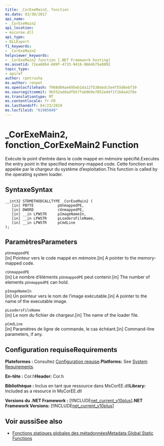 ```yaml
---
title: _CorExeMain2, fonction
ms.date: 03/30/2017
api_name:
- _CorExeMain2
api_location:
- mscoree.dll
api_type:
- DLLExport
f1_keywords:
- _CorExeMain2
helpviewer_keywords:
- _CorExeMain2 function [.NET Framework hosting]
ms.assetid: 72ea68b4-689f-4733-9416-9664b75e8892
topic_type:
- apiref
author: rpetrusha
ms.author: ronpet
ms.openlocfilehash: f968d84ae695eb1da127538ebdc5e4f55d6ebf39
ms.sourcegitcommit: 9b552addadfb57fab0b9e7852ed4f1f1b8a42f8e
ms.translationtype: MT
ms.contentlocale: fr-FR
ms.lasthandoff: 04/23/2019
ms.locfileid: "61985848"
---
```

# <a name="corexemain2-function"></a><span data-ttu-id="986de-102">_CorExeMain2, fonction</span><span class="sxs-lookup"><span data-stu-id="986de-102">_CorExeMain2 Function</span></span>
<span data-ttu-id="986de-103">Exécute le point d’entrée dans le code mappé en mémoire spécifié.</span><span class="sxs-lookup"><span data-stu-id="986de-103">Executes the entry point in the specified memory-mapped code.</span></span> <span data-ttu-id="986de-104">Cette fonction est appelée par le chargeur du système d’exploitation.</span><span class="sxs-lookup"><span data-stu-id="986de-104">This function is called by the operating system loader.</span></span>  
  
## <a name="syntax"></a><span data-ttu-id="986de-105">Syntaxe</span><span class="sxs-lookup"><span data-stu-id="986de-105">Syntax</span></span>  
  
```  
__int32 STDMETHODCALLTYPE _CorExeMain2 (  
   [in] PBYTE           pUnmappedPE,  
   [in] DWORD           cUnmappedPE,  
   [in] __in LPWSTR     pImageNameIn,  
   [in] __in LPWSTR     pLoadersFileName,  
   [in] __in LPWSTR     pCmdLine  
);  
```  
  
## <a name="parameters"></a><span data-ttu-id="986de-106">Paramètres</span><span class="sxs-lookup"><span data-stu-id="986de-106">Parameters</span></span>  
 `pUnmappedPE`  
 <span data-ttu-id="986de-107">[in] Pointeur vers le code mappé en mémoire.</span><span class="sxs-lookup"><span data-stu-id="986de-107">[in] A pointer to the memory-mapped code.</span></span>  
  
 `cUnmappedPE`  
 <span data-ttu-id="986de-108">[in] Le nombre d’éléments `pUnmappedPE` peut contenir.</span><span class="sxs-lookup"><span data-stu-id="986de-108">[in] The number of elements `pUnmappedPE` can hold.</span></span>  
  
 `pImageNameIn`  
 <span data-ttu-id="986de-109">[in] Un pointeur vers le nom de l’image exécutable.</span><span class="sxs-lookup"><span data-stu-id="986de-109">[in] A pointer to the name of the executable image.</span></span>  
  
 `pLoadersFileName`  
 <span data-ttu-id="986de-110">[in] Le nom du fichier de chargeur.</span><span class="sxs-lookup"><span data-stu-id="986de-110">[in] The name of the loader file.</span></span>  
  
 `pCmdLine`  
 <span data-ttu-id="986de-111">[in] Paramètres de ligne de commande, le cas échéant.</span><span class="sxs-lookup"><span data-stu-id="986de-111">[in] Command-line parameters, if any.</span></span>  
  
## <a name="requirements"></a><span data-ttu-id="986de-112">Configuration requise</span><span class="sxs-lookup"><span data-stu-id="986de-112">Requirements</span></span>  
 <span data-ttu-id="986de-113">**Plateformes :** Consultez [Configuration requise](../../../../docs/framework/get-started/system-requirements.md).</span><span class="sxs-lookup"><span data-stu-id="986de-113">**Platforms:** See [System Requirements](../../../../docs/framework/get-started/system-requirements.md).</span></span>  
  
 <span data-ttu-id="986de-114">**En-tête :** Cor.h</span><span class="sxs-lookup"><span data-stu-id="986de-114">**Header:** Cor.h</span></span>  
  
 <span data-ttu-id="986de-115">**Bibliothèque :** Inclus en tant que ressource dans MsCorEE.dll</span><span class="sxs-lookup"><span data-stu-id="986de-115">**Library:** Included as a resource in MsCorEE.dll</span></span>  
  
 <span data-ttu-id="986de-116">**Versions du .NET Framework :** [!INCLUDE[net_current_v10plus](../../../../includes/net-current-v10plus-md.md)]</span><span class="sxs-lookup"><span data-stu-id="986de-116">**.NET Framework Versions:** [!INCLUDE[net_current_v10plus](../../../../includes/net-current-v10plus-md.md)]</span></span>  
  
## <a name="see-also"></a><span data-ttu-id="986de-117">Voir aussi</span><span class="sxs-lookup"><span data-stu-id="986de-117">See also</span></span>

- [<span data-ttu-id="986de-118">Fonctions statiques globales des métadonnées</span><span class="sxs-lookup"><span data-stu-id="986de-118">Metadata Global Static Functions</span></span>](../../../../docs/framework/unmanaged-api/metadata/metadata-global-static-functions.md)
